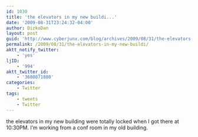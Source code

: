 ```yaml
---
id: 1030
title: 'the elevators in my new buildi...'
date: '2009-08-31T23:24:32-04:00'
author: DizkoDan
layout: post
guid: 'http://www.cyberjunx.com/blog/archives/2009/08/31/the-elevators-in-my-new-buildi/'
permalink: /2009/08/31/the-elevators-in-my-new-buildi/
aktt_notify_twitter:
    - 'yes'
ljID:
    - '994'
aktt_twitter_id:
    - '3680871880'
categories:
    - Twitter
tags:
    - tweets
    - Twitter
---
```


the elevators in my new building were totally locked when I got there at 10:30PM. I’m working from a conf room in my old building.